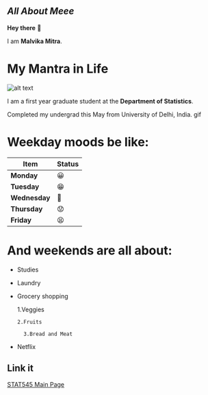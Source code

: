 ## *All About Meee*

**Hey there** :wave:

I am  **Malvika Mitra**.

# My Mantra in Life
![alt text]()

I am a first year graduate student at the **Department of Statistics**.

Completed my undergrad this May from University of Delhi, India.
gif

# Weekday moods be like:

|    **Item**    | **Status**    |
|----------------|------------   |
| **Monday**     | :grinning:    |
| **Tuesday**    | :grin:        |
| **Wednesday**  |  :grimacing:  |
| **Thursday**   |  :worried:    |
| **Friday**     |  :tired_face: |

# And weekends are all about:

- Studies

- Laundry

+ Grocery shopping
 
     1.Veggies
 
      2.Fruits
 
        3.Bread and Meat

+ Netflix

## **Link it**

[STAT545 Main Page](http://stat545.com/)
